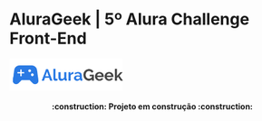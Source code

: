 <h1>AluraGeek | 5º Alura Challenge Front-End</h1>

<img align="center" width="200" src="./img/logo-alurageek.svg">

<h4 align="center"> 
    :construction:  Projeto em construção  :construction:
</h4>